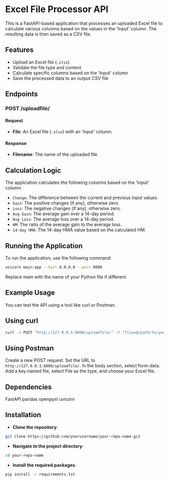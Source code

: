 # Excel File Processor API

This is a FastAPI-based application that processes an uploaded Excel file to calculate various columns based on the values in the 'Input' column. The resulting data is then saved as a CSV file.

## Features

- Upload an Excel file (`.xlsx`)
- Validate the file type and content
- Calculate specific columns based on the 'Input' column
- Save the processed data to an output CSV file

## Endpoints

### POST /uploadfile/

#### Request

- **File**: An Excel file (`.xlsx`) with an 'Input' column.

#### Response

- **Filename**: The name of the uploaded file.

## Calculation Logic

The application calculates the following columns based on the 'Input' column:

- `Change`: The difference between the current and previous input values.
- `Gain`: The positive changes (if any), otherwise zero.
- `Loss`: The negative changes (if any), otherwise zero.
- `Avg Gain`: The average gain over a 14-day period.
- `Avg Loss`: The average loss over a 14-day period.
- `HM`: The ratio of the average gain to the average loss.
- `14-day HMA`: The 14-day HMA value based on the calculated HM.

## Running the Application

To run the application, use the following command:

```bash
uvicorn main:app --host 0.0.0.0 --port 8000
```
Replace main with the name of your Python file if different.

## Example Usage
You can test the API using a tool like curl or Postman.

## Using curl
```bash
curl -X POST "http://127.0.0.1:8000/uploadfile/" -F "file=@/path/to/yourfile.xlsx"
```

## Using Postman
Create a new POST request.
Set the URL to `http://127.0.0.1:8000/uploadfile/`.
In the body section, select form-data.
Add a key named file, select File as the type, and choose your Excel file.

## Dependencies
FastAPI
pandas
openpyxl
uvicorn

## Installation
- **Clone the repository**:
```bash
git clone https://github.com/yourusername/your-repo-name.git
```
- **Navigate to the project directory**:
```bash
cd your-repo-name
```
- **Install the required packages**:
```bash
pip install -r requirements.txt
```
